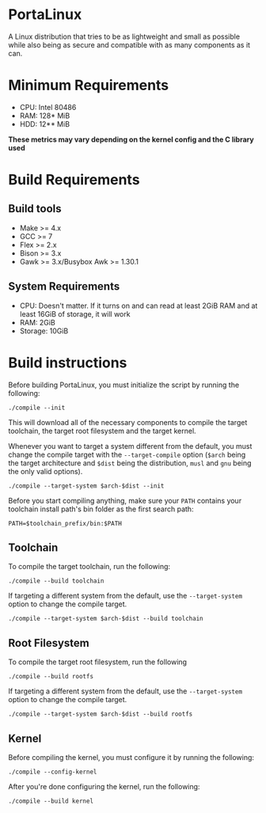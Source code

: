 # PortaLinux

A Linux distribution that tries to be as lightweight and small as possible
while also being as secure and compatible with as many components as it can.

# Minimum Requirements

- CPU: Intel 80486
- RAM: 128* MiB
- HDD: 12** MiB

**These metrics may vary depending on the kernel config and the C library used**

# Build Requirements

## Build tools

- Make >= 4.x
- GCC >= 7
- Flex >= 2.x
- Bison >= 3.x
- Gawk >= 3.x/Busybox Awk >= 1.30.1

## System Requirements

- CPU: Doesn't matter. If it turns on and can read at least 2GiB RAM and at
least 16GiB of storage, it will work
- RAM: 2GiB
- Storage: 10GiB

# Build instructions

Before building PortaLinux, you must initialize the script by running the 
following:
```
./compile --init
```
This will download all of the necessary components to compile the target
toolchain, the target root filesystem and the target kernel.

Whenever you want to target a system different from the default, you must
change the compile target with the `--target-compile` option (`$arch` being
the target architecture and `$dist` being the distribution, `musl` and `gnu`
being the only valid options).
```
./compile --target-system $arch-$dist --init
```

Before you start compiling anything, make sure your `PATH` contains your
toolchain install path's bin folder as the first search path:
```
PATH=$toolchain_prefix/bin:$PATH
```

## Toolchain

To compile the target toolchain, run the following:
```
./compile --build toolchain
```
If targeting a different system from the default, use the `--target-system`
option to change the compile target.
```
./compile --target-system $arch-$dist --build toolchain
```

## Root Filesystem

To compile the target root filesystem, run the following
```
./compile --build rootfs
```
If targeting a different system from the default, use the `--target-system`
option to change the compile target.
```
./compile --target-system $arch-$dist --build rootfs
```

## Kernel

Before compiling the kernel, you must configure it by running the following:
```
./compile --config-kernel
```
After you're done configuring the kernel, run the following:
```
./compile --build kernel
```



